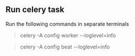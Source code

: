 ## Run celery task
Run the following commands in separate terminals
> celery -A config worker --loglevel=info

> celery -A config beat --loglevel=info
